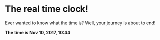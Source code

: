 # The real time clock!

Ever wanted to know what the time is? Well, your journey is about to end!

**The time is Nov 10, 2017, 10:44**